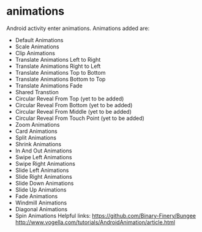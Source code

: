 # animations
Android activity enter animations. 
Animations added are:

* Default Animations
* Scale Animations
* Clip Animations
* Translate Animations Left to Right
* Translate Animations Right to Left
* Translate Animations Top to Bottom
* Translate Animations Bottom to Top
* Translate Animations Fade
* Shared Transtion 
* Circular Reveal From Top (yet to be added)
* Circular Reveal From Bottom (yet to be added)
* Circular Reveal From Middle (yet to be added)
* Circular Reveal From Touch Point (yet to be added)
* Zoom Animations
* Card Animations
* Split Animations
* Shrink Animations
* In And Out Animations
* Swipe Left Animations
* Swipe Right Animations
* Slide Left Animations
* Slide Right Animations
* Slide Down Animations
* Slide Up Animations
* Fade Animations
* Windmill Animations
* Diagonal Animations
* Spin Animations
Helpful links:
https://github.com/Binary-Finery/Bungee
http://www.vogella.com/tutorials/AndroidAnimation/article.html

